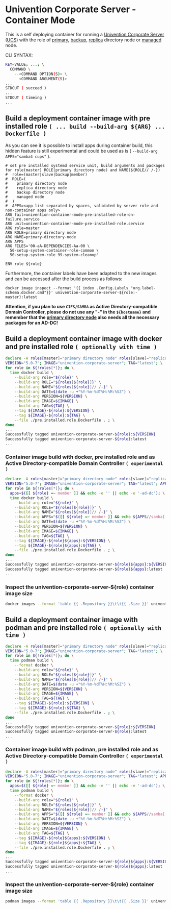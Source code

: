 # Univention Corporate Server - Container Mode

This is a self deploying container for running a [Univention Corporate Server](https://www.univention.com/products/ucs/) ([UCS](https://docs.software-univention.de/manual.html)) with the role of [primary](https://docs.software-univention.de/manual.html#domain-ldap:Primary_Directory_Node), [backup](https://docs.software-univention.de/manual.html#domain-ldap:Backup_Directory_Node), [replica](https://docs.software-univention.de/manual.html#domain-ldap:Replica_Directory_Node) directory node or [managed](https://docs.software-univention.de/manual.html#domain-ldap:Managed_Node) node.

CLI SYNTAX:
```bash
KEY=VALUE; ...; \
  COMMAND \
    --<COMMAND OPTION(S)> \
      <COMMAND ARGUMENT(S)>
...
STDOUT ( succeed )
...
STDOUT ( timeing )
...
```
## Build a deployment container image with pre installed role ```( ... build --build-arg ${ARG} ... Dockerfile )```
As you can see it is possible to install apps during container build, this hidden feature is still experimental and could be used as is ( ``` --build-arg APPS="samba4 cups" ``` ).
```
# set pre installed systemd service unit, build arguments and packages for role(master) ROLE(primary directory node) and NAME(${ROLE// /-})
#  role=(master|slave|backup|member)
#  ROLE=(
#    primary directory node
#    replica directory node
#    backup directory node
#    managed node
#  )
#  APPS=<app list separated by spaces, validated by server role and non-container apps only>
ARG fail=univention-container-mode-pre-installed-role-on-failure.service
ARG unit=univention-container-mode-pre-installed-role.service
ARG role=master
ARG ROLE=primary directory node
ARG NAME=primary-directory-node
ARG APPS
ARG FILES='00-aA-DEPENDENCIES-Aa-00 \
  50-setup-system-container-role-common \
  50-setup-system-role 99-system-cleanup'

ENV role ${role}
```
Furthermore, the container labels have been adapted to the new images and can be accessed after the build process as follows:
```
docker image inspect --format '{{ index .Config.Labels "org.label-schema.docker.cmd"}}' univention-corporate-server-${role:-master}:latest
```
**Attention, if you plan to use ```CIFS/SAMBA``` as Active Directory-compatible Domain Controller, please do not use any "-" in the ```${hostname}``` and remember that the [primary directory node](https://docs.software-univention.de/manual.html#domain-ldap:Primary_Directory_Node) also needs all the necessary packages for an AD-DC!**
## Build a deployment container image with docker and pre installed role ```( optionally with time )```
```bash
declare -A roles[master]="primary directory node" roles[slave]="replica directory node" roles[backup]="backup directory node" roles[member]="managed node"; \
VERSION="5.0-7"; IMAGE="univention-corporate-server"; TAG="latest"; \
for role in ${!roles[*]}; do \
  time docker build \
    --build-arg role="${role}" \
    --build-arg ROLE="${roles[${role}]}" \
    --build-arg NAME="${roles[${role}]// /-}" \
    --build-arg DATE=$(date -u +"%Y-%m-%dT%H:%M:%SZ") \
    --build-arg VERSION=${VERSION} \
    --build-arg IMAGE=${IMAGE} \
    --build-arg TAG=${TAG} \
    --tag ${IMAGE}-${role}:${VERSION} \
    --tag ${IMAGE}-${role}:${TAG} \
    --file ./pre.installed.role.Dockerfile . ; \
done
...
Successfully tagged univention-corporate-server-${role}:${VERSION}
Successfully tagged univention-corporate-server-${role}:latest
...
```
### Container image build with docker, pre installed role and as Active Directory-compatible Domain Controller ```( experimental )```
```bash
declare -A roles[master]="primary directory node" roles[slave]="replica directory node" roles[backup]="backup directory node" roles[member]="managed node"; \
VERSION="5.0-7"; IMAGE="univention-corporate-server"; TAG="latest"; APPS="samba4"; \
for role in ${!roles[*]}; do \
  apps=$([[ ${role} =~ member ]] && echo -e '' || echo -e '-ad-dc'); \
  time docker build \
    --build-arg role="${role}" \
    --build-arg ROLE="${roles[${role}]}" \
    --build-arg NAME="${roles[${role}]// /-}" \
    --build-arg APPS="$([[ ${role} =~ member ]] && echo ${APPS//samba[[:digit:]]/} || echo ${APPS} )" \
    --build-arg DATE=$(date -u +"%Y-%m-%dT%H:%M:%SZ") \
    --build-arg VERSION=${VERSION} \
    --build-arg IMAGE=${IMAGE} \
    --build-arg TAG=${TAG} \
    --tag ${IMAGE}-${role}${apps}:${VERSION} \
    --tag ${IMAGE}-${role}${apps}:${TAG} \
    --file ./pre.installed.role.Dockerfile . ; \
done
...
Successfully tagged univention-corporate-server-${role}${apps}:${VERSION}
Successfully tagged univention-corporate-server-${role}${apps}:latest
...
```
### Inspect the univention-corporate-server-${role} container image size
```bash
docker images --format 'table {{ .Repository }}\t\t{{ .Size }}' univention-corporate-server*latest
```
## Build a deployment container image with podman and pre installed role ```( optionally with time )```
```bash
declare -A roles[master]="primary directory node" roles[slave]="replica directory node" roles[backup]="backup directory node" roles[member]="managed node"; \
VERSION="5.0-7"; IMAGE="univention-corporate-server"; TAG="latest"; \
for role in ${!roles[*]}; do \
  time podman build \
    --format docker \
    --build-arg role="${role}" \
    --build-arg ROLE="${roles[${role}]}" \
    --build-arg NAME="${roles[${role}]// /-}" \
    --build-arg DATE=$(date -u +"%Y-%m-%dT%H:%M:%SZ") \
    --build-arg VERSION=${VERSION} \
    --build-arg IMAGE=${IMAGE} \
    --build-arg TAG=${TAG} \
    --tag ${IMAGE}-${role}:${VERSION} \
    --tag ${IMAGE}-${role}:${TAG} \
    --file ./pre.installed.role.Dockerfile . ; \
done
...
Successfully tagged univention-corporate-server-${role}:${VERSION}
Successfully tagged univention-corporate-server-${role}:latest
...
```
### Container image build with podman, pre installed role and as Active Directory-compatible Domain Controller ```( experimental )```
```bash
declare -A roles[master]="primary directory node" roles[slave]="replica directory node" roles[backup]="backup directory node" roles[member]="managed node"; \
VERSION="5.0-7"; IMAGE="univention-corporate-server"; TAG="latest"; APPS="samba4"; \
for role in ${!roles[*]}; do \
  apps=$([[ ${role} =~ member ]] && echo -e '' || echo -e '-ad-dc'); \
  time podman build \
    --format docker \
    --build-arg role="${role}" \
    --build-arg ROLE="${roles[${role}]}" \
    --build-arg NAME="${roles[${role}]// /-}" \
    --build-arg APPS="$([[ ${role} =~ member ]] && echo ${APPS//samba[[:digit:]]/} || echo ${APPS} )" \
    --build-arg DATE=$(date -u +"%Y-%m-%dT%H:%M:%SZ") \
    --build-arg VERSION=${VERSION} \
    --build-arg IMAGE=${IMAGE} \
    --build-arg TAG=${TAG} \
    --tag ${IMAGE}-${role}${apps}:${VERSION} \
    --tag ${IMAGE}-${role}${apps}:${TAG} \
    --file ./pre.installed.role.Dockerfile . ; \
done
...
Successfully tagged univention-corporate-server-${role}${apps}:${VERSION}
Successfully tagged univention-corporate-server-${role}${apps}:latest
...
```
### Inspect the univention-corporate-server-${role} container image size
```bash
podman images --format 'table {{ .Repository }}\t\t{{ .Size }}' univention-corporate-server*latest
```
